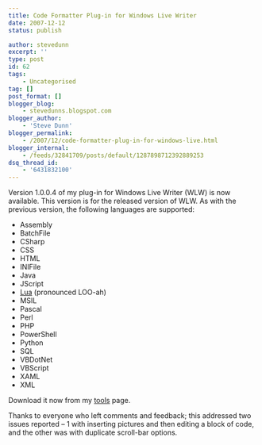 ```yaml
---
title: Code Formatter Plug-in for Windows Live Writer
date: 2007-12-12
status: publish

author: stevedunn
excerpt: ''
type: post
id: 62
tags:
    - Uncategorised
tag: []
post_format: []
blogger_blog:
    - stevedunns.blogspot.com
blogger_author:
    - 'Steve Dunn'
blogger_permalink:
    - /2007/12/code-formatter-plug-in-for-windows-live.html
blogger_internal:
    - /feeds/32841709/posts/default/1287898712392889253
dsq_thread_id:
    - '6431832100'
---
```

Version 1.0.0.4 of my plug-in for Windows Live Writer (WLW) is now available. This version is for the released version of WLW. As with the previous version, the following languages are supported:

- Assembly
- BatchFile
- CSharp
- CSS
- HTML
- INIFile
- Java
- JScript
- [Lua](http://www.lua.org/about.html) (pronounced LOO-ah)
- MSIL
- Pascal
- Perl
- PHP
- PowerShell
- Python
- SQL
- VBDotNet
- VBScript
- XAML
- XML

Download it now from my [tools](http://tools.dunnhq.com/) page.

Thanks to everyone who left comments and feedback; this addressed two issues reported – 1 with inserting pictures and then editing a block of code, and the other was with duplicate scroll-bar options.